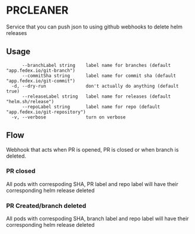 # PRCLEANER

Service that you can push json to using github webhooks to delete helm releases

## Usage

```
      --branchLabel string    label name for branches (default "app.fedex.io/git-branch")
      --commitSha string      label name for commit sha (default "app.fedex.io/git-commit")
  -d, --dry-run               don't actually do anything (default true)
      --releaseLabel string   label name for releases (default "helm.sh/release")
      --repoLabel string      label name for repo (default "app.fedex.io/git-repository")
  -v, --verbose               turn on verbose
```

## Flow

Webhook that acts when PR is opened, PR is closed or when branch is deleted.

### PR closed

All pods with correspoding SHA, PR label and repo label will have their corresponding helm release deleted

### PR Created/branch deleted

All pods with correspoding SHA, branch label and repo label will have their corresponding helm release deleted

